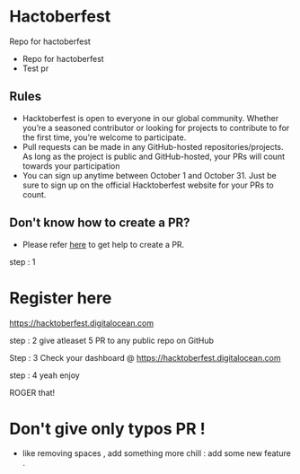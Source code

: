 # Hactoberfest
Repo for hactoberfest

* Repo for hactoberfest
* Test pr
## Rules

- Hacktoberfest is open to everyone in our global community. Whether you’re a seasoned contributor or looking for projects to contribute to for the first time, you’re welcome to participate.
- Pull requests can be made in any GitHub-hosted repositories/projects. As long as the project is public and GitHub-hosted, your PRs will count towards your participation
- You can sign up anytime between October 1 and October 31. Just be sure to sign up on the official Hacktoberfest website for your PRs to count.

## Don't know how to create a PR?
- Please refer <a href="https://www.digitalocean.com/community/tutorials/how-to-create-a-pull-request-on-github">here</a> to get help to create a PR.

step : 1
# Register here
https://hacktoberfest.digitalocean.com

step : 2
give atleaset 5 PR to any public repo on GitHub

Step : 3
Check your dashboard @ https://hacktoberfest.digitalocean.com

step : 4
yeah enjoy


ROGER that!

# Don't give only typos PR  !
* like removing spaces , add something more chill : add some new feature .

